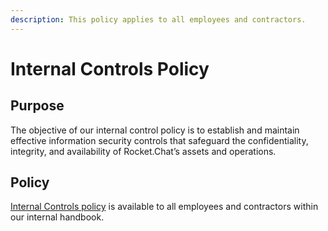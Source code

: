 ```yaml
---
description: This policy applies to all employees and contractors.
---
```


# Internal Controls Policy

## Purpose

The objective of our internal control policy is to establish and maintain effective information security controls that safeguard the confidentiality, integrity, and availability of Rocket.Chat’s assets and operations.

## Policy

[Internal Controls policy](http://127.0.0.1:5000/s/-M7iRWz196Rdn-5pW5QY/security/policies/security-policy/internal-controls-policy) is available to all employees and contractors within our internal handbook.
